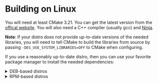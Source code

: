# Building on Linux

You will need at least CMake 3.21. You can get the latest version from the [offical website](https://cmake.org/download/). You will also need a C++ compiler (usually gcc) and [Ninja](https://ninja-build.org/).

**Note**: If your distro does not provide up-to-date versions of the needed libraries, you will need to tell CMake to build the libraries from source by passing `-DES_USE_SYSTEM_LIBRARIES=OFF` to CMake when configuring.

If you use a reasonably up-to-date distro, then you can use your favorite package manager to install the needed dependencies:

<details>
<summary>DEB-based distros</summary>

```
g++ cmake ninja-build libsdl2-dev libpng-dev libjpeg-dev libgl1-mesa-dev libglew-dev libopenal-dev libmad0-dev uuid-dev
```

</details>

<details>
<summary>RPM-based distros</summary>

```
gcc-c++ cmake ninja-build SDL2-devel libpng-devel libjpeg-turbo-devel mesa-libGL-devel glew-devel openal-soft-devel libmad-devel libuuid-devel
```

</details>
